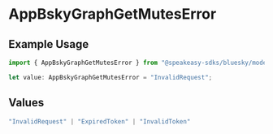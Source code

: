 # AppBskyGraphGetMutesError

## Example Usage

```typescript
import { AppBskyGraphGetMutesError } from "@speakeasy-sdks/bluesky/models/errors";

let value: AppBskyGraphGetMutesError = "InvalidRequest";
```

## Values

```typescript
"InvalidRequest" | "ExpiredToken" | "InvalidToken"
```
